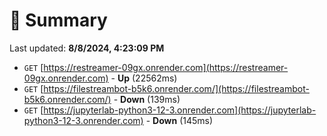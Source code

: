 # 📖 Summary
Last updated: **8/8/2024, 4:23:09 PM**

- `GET` [https://restreamer-09gx.onrender.com](https://restreamer-09gx.onrender.com) - **Up** (22562ms)
- `GET` [https://filestreambot-b5k6.onrender.com/](https://filestreambot-b5k6.onrender.com/) - **Down** (139ms)
- `GET` [https://jupyterlab-python3-12-3.onrender.com](https://jupyterlab-python3-12-3.onrender.com) - **Down** (145ms)
